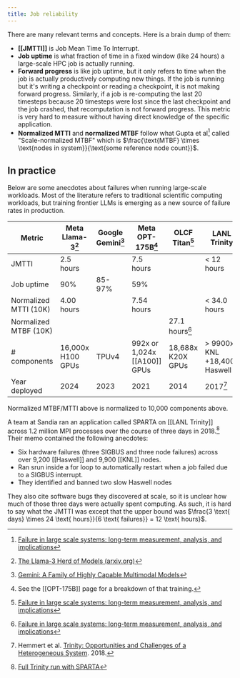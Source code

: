 ```yaml
---
title: Job reliability
---
```

There are many relevant terms and concepts. Here is a brain dump of them:

- **[[JMTTI]]** is Job Mean Time To Interrupt.
- **Job uptime** is what fraction of time in a fixed window (like 24 hours) a large-scale HPC job is actually running.
- **Forward progress** is like job uptime, but it only refers to time when the job is actually productively computing new things. If the job is running but it's writing a checkpoint or reading a checkpoint, it is not making forward progress.  Similarly, if a job is re-computing the last 20 timesteps because 20 timesteps were lost since the last checkpoint and the job crashed, that recomputation is not forward progress. This metric is very hard to measure without having direct knowledge of the specific application.
- **Normalized MTTI** and **normalized MTBF** follow what Gupta et al[^2] called "Scale-normalized MTBF" which is $\frac{\text{MTBF} \times \text{nodes in system}}{\text{some reference node count}}$.

## In practice

Below are some anecdotes about failures when running large-scale workloads. Most of the literature refers to traditional scientific computing workloads, but training frontier LLMs is emerging as a new source of failure rates in production.

| Metric                | Meta Llama-3[^1]  | Google Gemini[^5] | Meta OPT-175B[^opt175b]  | OLCF Titan[^2]    | LANL Trinity                 |
| --------------------- | ----------------- | ----------------- | ------------------------ | ----------------- | ---------------------------- |
| JMTTI                 | 2.5 hours         |                   | 7.5 hours                |                   | < 12 hours                   |
| Job uptime            | 90%               | 85-97%            | 59%                      |                   |                              |
| Normalized MTTI (10K) | 4.00 hours        |                   | 7.54 hours               |                   | < 34.0 hours                 |
| Normalized MTBF (10K) |                   |                   |                          | 27.1 hours[^2]    |                              |
| # components          | 16,000x H100 GPUs | TPUv4             | 992x or 1,024x [[A100]] GPUs | 18,688x K20X GPUs | > 9900x KNL +18,400x Haswell |
| Year deployed         | 2024              | 2023              | 2021                     | 2014              | 2017[^4]                     |

Normalized MTBF/MTTI above is normalized to 10,000 components above.

A team at Sandia ran an application called SPARTA on [[LANL Trinity]] across 1.2 million MPI processes over the course of three days in 2018.[^3] Their memo contained the following anecdotes:

- Six hardware failures (three SIGBUS and three node failures) across over 9,200 [[Haswell]] and 9,900 [[KNL]] nodes.
- Ran srun inside a for loop to automatically restart when a job failed due to a SIGBUS interrupt.
- They identified and banned two slow Haswell nodes

They also cite software bugs they discovered at scale, so it is unclear how much of those three days were actually spent computing. As such, it is hard to say what the JMTTI was except that the upper bound was $\frac{3 \text{ days} \times 24 \text{ hours}}{6 \text{ failures}} = 12 \text{ hours}$.

[^1]: [The Llama-3 Herd of Models (arxiv.org)](https://arxiv.org/abs/2407.21783)
[^2]: [Failure in large scale systems: long-term measurement, analysis, and implications](https://dl.acm.org/doi/10.1145/3126908.3126937)
[^3]: [Full Trinity run with SPARTA](https://www.osti.gov/servlets/purl/1528747)
[^4]: Hemmert et al. [Trinity: Opportunities and Challenges of a Heterogeneous System](https://cug.org/proceedings/cug2018_proceedings/includes/files/pap135s2-file1.pdf). 2018.
[^5]: [Gemini: A Family of Highly Capable Multimodal Models](https://storage.googleapis.com/deepmind-media/gemini/gemini_1_report.pdf)
[^opt175b]: See the [[OPT-175B]] page for a breakdown of that training.